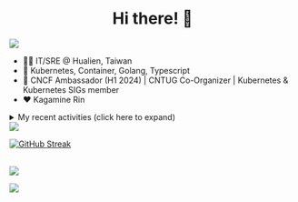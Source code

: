 <div align="center">
  <h1>Hi there! 👋</h1>
</div>

![](https://komarev.com/ghpvc/?username=tico88612&color=brightgreen&style=for-the-badge)

- 🧑‍💻 IT/SRE @ Hualien, Taiwan
- 🐳 Kubernetes, Container, Golang, Typescript
- 🤝 CNCF Ambassador (H1 2024) | CNTUG Co-Organizer | Kubernetes & Kubernetes SIGs member
- ❤️ Kagamine Rin

<details>
  <summary>My recent activities (click here to expand)</summary>

  #### 👷 Check out what I'm currently working on
  
  - [cncf/people](https://github.com/cncf/people) - Stores the data that will populate the various people listings on cncf.io (1 day ago)
  - [kubernetes-sigs/kubespray](https://github.com/kubernetes-sigs/kubespray) - Deploy a Production Ready Kubernetes Cluster (2 weeks ago)
  - [kubernetes/org](https://github.com/kubernetes/org) - Meta configuration for Kubernetes Github Org (3 weeks ago)
  - [kubernetes/website](https://github.com/kubernetes/website) - Kubernetes website and documentation repo:  (3 weeks ago)
  - [kubeflow/training-operator](https://github.com/kubeflow/training-operator) - Distributed ML Training and Fine-Tuning on Kubernetes (1 month ago)
  - [jaegertracing/documentation](https://github.com/jaegertracing/documentation) - Documentation/website for the Jaeger Distributed Tracing project. (1 month ago)
  - [cncf/ambassadors](https://github.com/cncf/ambassadors) - 🌏🌎🌍 CNCF Ambassadors (1 month ago)
  - [meshery/meshery](https://github.com/meshery/meshery) - Meshery, the cloud native manager (1 month ago)
  - [etcd-io/etcd](https://github.com/etcd-io/etcd) - Distributed reliable key-value store for the most critical data of a distributed system (1 month ago)
  - [cloud-native-taiwan/Infra-Labs-Docs](https://github.com/cloud-native-taiwan/Infra-Labs-Docs) - Documentation for Cloud Native Taiwan Infra Labs (1 month ago)

  #### 🌱 My latest projects
  
  - [tico88612/get-real-ip](https://github.com/tico88612/get-real-ip) - 
  - [tico88612/podman-monitor-workshop](https://github.com/tico88612/podman-monitor-workshop) - 
  - [tico88612/cicd-hexo-blog-pages](https://github.com/tico88612/cicd-hexo-blog-pages) - 以 Hexo Blog 撰寫 CI/CD Pipeline 網頁
  - [tico88612/cicd-hexo-blog-template](https://github.com/tico88612/cicd-hexo-blog-template) - 以 Hexo Blog 撰寫 CI/CD Pipeline 模板
  - [tico88612/butter-toast-cup-2023](https://github.com/tico88612/butter-toast-cup-2023) - 奶油吐司杯 2023 分數計算機
  - [tico88612/cms-docker](https://github.com/tico88612/cms-docker) - Contest Management System v1.5.dev0 Docker Version
  - [tico88612/network-security-final](https://github.com/tico88612/network-security-final) - 
  - [tico88612/docker-init.engineer](https://github.com/tico88612/docker-init.engineer) - 純靠北工程師 Docker 架設版
  - [tico88612/kantai-teachme.tw](https://github.com/tico88612/kantai-teachme.tw) - 
  - [tico88612/minecraft_on_discord](https://github.com/tico88612/minecraft_on_discord) - Paste this link to Discord

  #### 🔭 Latest releases I've contributed to
  
  - [meshery/meshery](https://github.com/meshery/meshery) ([v0.7.74](https://github.com/meshery/meshery/releases/tag/v0.7.74), 1 day ago) - Meshery, the cloud native manager
  - [etcd-io/etcd](https://github.com/etcd-io/etcd) ([v3.4.33](https://github.com/etcd-io/etcd/releases/tag/v3.4.33), 3 days ago) - Distributed reliable key-value store for the most critical data of a distributed system
  - [projectcontour/contour](https://github.com/projectcontour/contour) ([v1.29.1](https://github.com/projectcontour/contour/releases/tag/v1.29.1), 4 days ago) - Contour is a Kubernetes ingress controller using Envoy proxy.
  - [backstage/backstage](https://github.com/backstage/backstage) ([v1.27.7](https://github.com/backstage/backstage/releases/tag/v1.27.7), 4 days ago) - Backstage is an open framework for building developer portals
  - [jaegertracing/jaeger](https://github.com/jaegertracing/jaeger) ([v1.58.0](https://github.com/jaegertracing/jaeger/releases/tag/v1.58.0), 5 days ago) - CNCF Jaeger, a Distributed Tracing Platform
  - [jaegertracing/jaeger-ui](https://github.com/jaegertracing/jaeger-ui) ([v1.58.0](https://github.com/jaegertracing/jaeger-ui/releases/tag/v1.58.0), 5 days ago) - Web UI for Jaeger
  - [metal3-io/baremetal-operator](https://github.com/metal3-io/baremetal-operator) ([v0.6.1](https://github.com/metal3-io/baremetal-operator/releases/tag/v0.6.1), 1 week ago) - Bare metal host provisioning integration for Kubernetes
  - [kubearmor/kubearmor-client](https://github.com/kubearmor/kubearmor-client) ([v1.2.2](https://github.com/kubearmor/kubearmor-client/releases/tag/v1.2.2), 2 weeks ago) - KubeArmor cli tool aka kArmor :robot:
  - [kubernetes-sigs/kubespray](https://github.com/kubernetes-sigs/kubespray) ([v2.25.0](https://github.com/kubernetes-sigs/kubespray/releases/tag/v2.25.0), 3 weeks ago) - Deploy a Production Ready Kubernetes Cluster
  - [metallb/metallb-operator](https://github.com/metallb/metallb-operator) ([v0.14.2](https://github.com/metallb/metallb-operator/releases/tag/v0.14.2), 1 month ago) - MetalLB Operator for deploying metallb

  #### 🔨 My recent Pull Requests
  
  - [Update the profile for ChengHao Yang](https://github.com/cncf/people/pull/510) on [cncf/people](https://github.com/cncf/people) (1 day ago)
  - [[cert-manager] upgrade to v1.13.6](https://github.com/kubernetes-sigs/kubespray/pull/11279) on [kubernetes-sigs/kubespray](https://github.com/kubernetes-sigs/kubespray) (1 week ago)
  - [Add members 2024-05-25](https://github.com/kubernetes/org/pull/4981) on [kubernetes/org](https://github.com/kubernetes/org) (3 weeks ago)
  - [Docs: update ubuntu support version &amp; docker version](https://github.com/kubernetes-sigs/kubespray/pull/11231) on [kubernetes-sigs/kubespray](https://github.com/kubernetes-sigs/kubespray) (3 weeks ago)
  - [Bump CNI weave 2.8.1 to 2.8.7 (community version)](https://github.com/kubernetes-sigs/kubespray/pull/11228) on [kubernetes-sigs/kubespray](https://github.com/kubernetes-sigs/kubespray) (3 weeks ago)
  - [[zh-cn] sync reference/node content](https://github.com/kubernetes/website/pull/46470) on [kubernetes/website](https://github.com/kubernetes/website) (3 weeks ago)
  - [Docs: fix README.md flannel link](https://github.com/kubernetes-sigs/kubespray/pull/11208) on [kubernetes-sigs/kubespray](https://github.com/kubernetes-sigs/kubespray) (4 weeks ago)
  - [Feat: Support ARM64 platform in XGBoost examples](https://github.com/kubeflow/training-operator/pull/2114) on [kubeflow/training-operator](https://github.com/kubeflow/training-operator) (1 month ago)
  - [Bump docker version from 24.0 to 26.1](https://github.com/kubernetes-sigs/kubespray/pull/11198) on [kubernetes-sigs/kubespray](https://github.com/kubernetes-sigs/kubespray) (1 month ago)
  - [Add members 2024-05-14](https://github.com/kubernetes/org/pull/4950) on [kubernetes/org](https://github.com/kubernetes/org) (1 month ago)

  #### ⭐ Recent Stars
  
  - [kubernetes/enhancements](https://github.com/kubernetes/enhancements) - Enhancements tracking repo for Kubernetes (1 month ago)
  - [kubernetes-sigs/kubespray](https://github.com/kubernetes-sigs/kubespray) - Deploy a Production Ready Kubernetes Cluster (6 months ago)
  - [fduran/sadservers](https://github.com/fduran/sadservers) - SadServers: Linux &amp; DevOps Troubleshooting Scenarios SaaS (7 months ago)
  - [PKUFlyingPig/cs-self-learning](https://github.com/PKUFlyingPig/cs-self-learning) - 计算机自学指南 (7 months ago)
  - [gladstone-institutes/Bioinformatics-Workshops](https://github.com/gladstone-institutes/Bioinformatics-Workshops) - Workshops presented by the Gladstone Bioinformatics Core (8 months ago)
  - [mantou132/Spotify-Lyrics](https://github.com/mantou132/Spotify-Lyrics) - 🎉 Desktop Spotify Web Player Instant Synchronised Lyrics (8 months ago)
  - [cncf/mentoring](https://github.com/cncf/mentoring) - 👩🏿‍🎓👨🏽‍🎓👩🏻‍🎓CNCF Mentoring: LFX Mentorship &#43; Summer of Code (11 months ago)
  - [louislam/uptime-kuma](https://github.com/louislam/uptime-kuma) - A fancy self-hosted monitoring tool (1 year ago)
  - [containers/bubblewrap](https://github.com/containers/bubblewrap) - Low-level unprivileged sandboxing tool used by Flatpak and similar projects (1 year ago)
  - [XPoet/hexo-theme-keep](https://github.com/XPoet/hexo-theme-keep) - :rainbow: A simple and light theme for Hexo. It makes you more focused on writing. (1 year ago)

  #### 👯 Check out some of my recent followers
  
  - [wolf-yuan-6115](https://github.com/wolf-yuan-6115)
  - [tzuhsunn](https://github.com/tzuhsunn)
  - [googs1025](https://github.com/googs1025)
  - [sophie0730](https://github.com/sophie0730)
  - [sanshah1211](https://github.com/sanshah1211)
</details>

<img src="https://github-readme-stats.vercel.app/api?username=tico88612&hide_title=true&count_private=true&show_icons=true" />

<br>

<a href="https://git.io/streak-stats"><img src="https://streak-stats.demolab.com?user=tico88612&theme=one-dark-pro" alt="GitHub Streak" /></a>

<br>

<img src="https://github-profile-trophy.vercel.app/?username=tico88612&theme=flat&no-frame=true&theme=onedark&margin-w=15&column=4" />


![](https://hit.yhype.me/github/profile?user_id=17496418)
